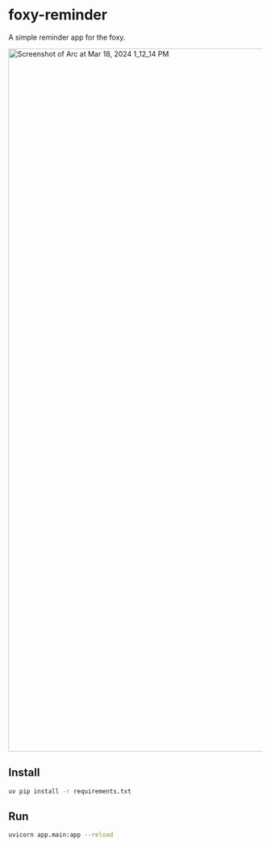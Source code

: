 # foxy-reminder
A simple reminder app for the foxy.

<img width="1393" alt="Screenshot of Arc at Mar 18, 2024 1_12_14 PM" src="https://github.com/szto/foxy-reminder/assets/19988590/331f47b6-b9d5-47d3-919c-c199a6d744c2">

## Install
```bash
uv pip install -r requirements.txt
```

## Run
```bash
uvicorn app.main:app --reload
```
